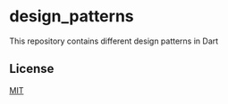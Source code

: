 # design_patterns
This repository contains different design patterns in Dart

## License
[MIT](https://choosealicense.com/licenses/mit/)

